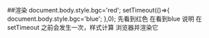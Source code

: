 ##渲染
document.body.style.bgc='red';
setTimeout(()=>{
    document.body.style.bgc='blue';
},0);
先看到红色
在看到blue
说明 在 setTimeout 之前会发生一次，样式计算 浏览器并渲染它